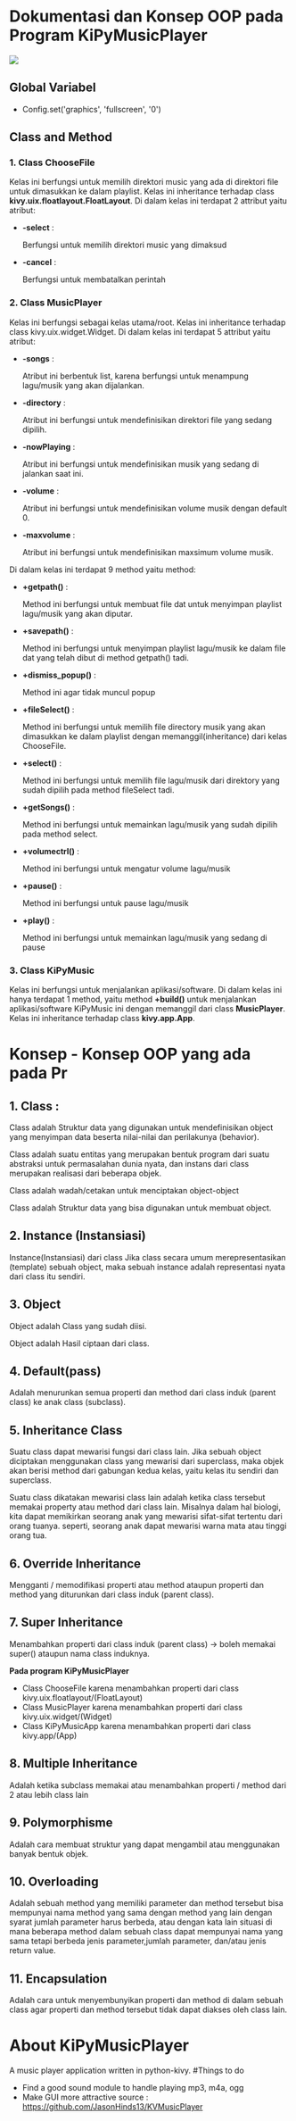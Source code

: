 # Dokumentasi dan Konsep OOP pada Program KiPyMusicPlayer

<img src="../../img/doc-kivy1.png" align="center" />

## Global Variabel
+ Config.set('graphics', 'fullscreen', '0')

## Class and Method
### 1. Class ChooseFile
Kelas ini berfungsi untuk memilih direktori music yang ada di direktori file untuk dimasukkan ke dalam playlist. Kelas ini inheritance terhadap class **kivy.uix.floatlayout.FloatLayout**.
Di dalam kelas ini terdapat 2 attribut yaitu atribut:
+ **-select** :

  Berfungsi untuk memilih direktori music yang dimaksud

+ **-cancel** :

  Berfungsi untuk membatalkan perintah

### 2. Class MusicPlayer
Kelas ini berfungsi sebagai kelas utama/root. Kelas ini inheritance terhadap class kivy.uix.widget.Widget.
Di dalam kelas ini terdapat 5 attribut yaitu atribut:
+ **-songs** :

  Atribut ini berbentuk list, karena berfungsi untuk menampung lagu/musik yang akan dijalankan.

+ **-directory** :

  Atribut ini berfungsi untuk mendefinisikan direktori file yang sedang dipilih.

+ **-nowPlaying** :

  Atribut ini berfungsi untuk mendefinisikan musik yang sedang di jalankan saat ini.

+ **-volume** :

  Atribut ini berfungsi untuk mendefinisikan volume musik dengan default 0. 

+ **-maxvolume** :

  Atribut ini berfungsi untuk mendefinisikan maxsimum volume musik.

Di dalam kelas ini terdapat 9 method yaitu method:

+ **+getpath()**      :

  Method ini berfungsi untuk membuat file dat untuk menyimpan playlist lagu/musik yang akan diputar. 
  
+ **+savepath()**     :

  Method ini berfungsi untuk menyimpan playlist lagu/musik ke dalam file dat yang telah dibut di method getpath() tadi.
  
+ **+dismiss_popup()**  :

  Method ini agar tidak muncul popup
  
+ **+fileSelect()**     :

  Method ini berfungsi untuk memilih file directory musik yang akan dimasukkan ke dalam playlist dengan memanggil(inheritance) dari kelas ChooseFile.
  
+ **+select()**         :

  Method ini berfungsi untuk memilih file lagu/musik dari direktory yang sudah dipilih pada method fileSelect tadi.
  
+ **+getSongs()**       :

  Method ini berfungsi untuk memainkan lagu/musik yang sudah dipilih pada method select.
  
+ **+volumectrl()**     :

  Method ini berfungsi untuk mengatur volume lagu/musik
  
+ **+pause()**          :

  Method ini berfungsi untuk pause lagu/musik
  
+ **+play()**           :

  Method ini berfungsi untuk memainkan lagu/musik yang sedang di pause



### 3. Class KiPyMusic

Kelas ini berfungsi untuk menjalankan aplikasi/software. Di dalam kelas ini hanya terdapat 1 method, yaitu method **+build()** untuk menjalankan aplikasi/software KiPyMusic ini dengan memanggil dari class **MusicPlayer**. Kelas ini 
inheritance terhadap class **kivy.app.App**.

# Konsep - Konsep OOP yang ada pada Pr

## 1. Class :

Class adalah Struktur data yang digunakan untuk mendefinisikan object yang menyimpan data beserta nilai-nilai dan perilakunya (behavior).

Class adalah suatu entitas yang merupakan bentuk program dari suatu abstraksi untuk permasalahan dunia nyata, dan instans dari class merupakan realisasi dari beberapa objek.

Class adalah wadah/cetakan untuk menciptakan object-object

Class adalah Struktur data yang bisa digunakan untuk membuat object.

## 2. Instance (Instansiasi)

Instance(Instansiasi) dari class Jika class secara umum merepresentasikan (template) sebuah object, maka sebuah instance adalah representasi nyata dari class itu sendiri.

## 3. Object

Object adalah Class yang sudah diisi.

Object adalah Hasil ciptaan dari class.

## 4. Default(pass)

Adalah menurunkan semua properti dan method dari class induk (parent class) ke anak class (subclass).

## 5. Inheritance Class

Suatu class dapat mewarisi fungsi dari class lain. Jika sebuah object diciptakan menggunakan class yang mewarisi dari superclass, maka objek akan berisi method dari gabungan kedua kelas, yaitu kelas itu sendiri dan superclass.

Suatu class dikatakan mewarisi class lain adalah ketika class tersebut memakai property atau method dari class lain. Misalnya dalam hal biologi, kita dapat memikirkan seorang anak yang mewarisi sifat-sifat tertentu dari orang tuanya. seperti, seorang anak dapat mewarisi warna mata atau tinggi orang tua.

## 6. Override Inheritance

Mengganti / memodifikasi properti atau method ataupun properti dan method yang diturunkan dari class induk (parent class).


## 7. Super Inheritance

Menambahkan properti dari class induk (parent class) -> boleh memakai super() ataupun nama class induknya.

**Pada program KiPyMusicPlayer**
+ Class ChooseFile karena menambahkan properti dari class kivy.uix.floatlayout/(FloatLayout)
+ Class MusicPlayer karena menambahkan properti dari class kivy.uix.widget/(Widget)
+ Class KiPyMusicApp karena menambahkan properti dari class kivy.app/(App)

## 8. Multiple Inheritance

Adalah ketika subclass memakai atau menambahkan properti / method dari 2 atau lebih class lain

## 9. Polymorphisme

Adalah cara membuat struktur yang dapat mengambil atau menggunakan banyak bentuk objek.

## 10. Overloading

Adalah sebuah method yang memiliki parameter dan method tersebut bisa mempunyai nama method yang sama dengan method yang lain dengan syarat jumlah parameter harus berbeda, atau dengan kata lain situasi di mana beberapa method dalam sebuah class dapat mempunyai nama yang sama tetapi berbeda jenis parameter,jumlah parameter, dan/atau jenis return value.

## 11. Encapsulation

Adalah cara untuk menyembunyikan properti dan method di dalam sebuah class agar properti dan method tersebut tidak dapat diakses oleh class lain.




# About KiPyMusicPlayer
A music player application written in python-kivy.
#Things to do
* Find a good sound module to handle playing mp3, m4a, ogg
* Make GUI more attractive
source : https://github.com/JasonHinds13/KVMusicPlayer

